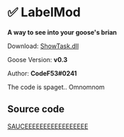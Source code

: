 # ✅ LabelMod

**A way to see into your goose's brian**

Download: [ShowTask.dll](https://github.com/CodeF53/Goose_LabelMod/releases)

Goose Version: **v0.3**

Author: **CodeF53#0241**

The code is spaget.. Omnomnom

## Source code
[SAUCEEEEEEEEEEEEEEEEE](https://github.com/CodeF53/Goose_LabelMod/tree/master/GooseMod_LabelMod/DefaultMod)
